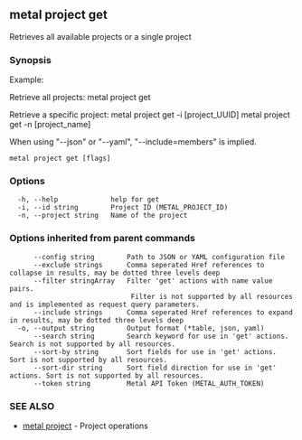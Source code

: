 ## metal project get

Retrieves all available projects or a single project

### Synopsis

Example:

Retrieve all projects:
metal project get
  
Retrieve a specific project:
metal project get -i [project_UUID]
metal project get -n [project_name]

When using "--json" or "--yaml", "--include=members" is implied.
	

```
metal project get [flags]
```

### Options

```
  -h, --help             help for get
  -i, --id string        Project ID (METAL_PROJECT_ID)
  -n, --project string   Name of the project
```

### Options inherited from parent commands

```
      --config string        Path to JSON or YAML configuration file
      --exclude strings      Comma seperated Href references to collapse in results, may be dotted three levels deep
      --filter stringArray   Filter 'get' actions with name value pairs.
                              Filter is not supported by all resources and is implemented as request query parameters.
      --include strings      Comma seperated Href references to expand in results, may be dotted three levels deep
  -o, --output string        Output format (*table, json, yaml)
      --search string        Search keyword for use in 'get' actions. Search is not supported by all resources.
      --sort-by string       Sort fields for use in 'get' actions. Sort is not supported by all resources.
      --sort-dir string      Sort field direction for use in 'get' actions. Sort is not supported by all resources.
      --token string         Metal API Token (METAL_AUTH_TOKEN)
```

### SEE ALSO

* [metal project](metal_project.md)	 - Project operations

